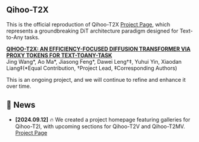 ## Qihoo-T2X
This is the official reproduction of Qihoo-T2X [Project Page](https://360cvgroup.github.io/Qihoo-T2X/), which represents a groundbreaking DiT architecture paradigm designed for Text-to-Any tasks.


**[QIHOO-T2X: AN EFFICIENCY-FOCUSED DIFFUSION TRANSFORMER VIA PROXY TOKENS FOR TEXT-TOANY-TASK](https://arxiv.org/pdf/2409.04005)** 
</br>
Jing Wang*, Ao Ma*, Jiasong Feng*, Dawei Leng†‡, Yuhui Yin, Xiaodan Liang‡(*Equal Contribution, †Project Lead, ‡Corresponding Authors)
</br>

This is an ongoing project, and we will continue to refine and enhance it over time.

## 📰 News
- **[2024.09.12]** 🔥 We created a project homepage featuring galleries for Qihoo-T2I, with upcoming sections for Qihoo-T2V and Qihoo-T2MV. [Project Page](https://360cvgroup.github.io/Qihoo-T2X/)

